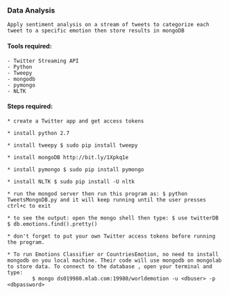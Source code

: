 ### Data Analysis
    Apply sentiment analysis on a stream of tweets to categorize each tweet to a specific emotion then store results in mongoDB

#### Tools required:
	- Twitter Streaming API
    - Python
    - Tweepy
    - mongodb
    - pymongo
    - NLTK

#### Steps required:
	* create a Twitter app and get access tokens
    
    * install python 2.7
    
    * install tweepy $ sudo pip install tweepy
    
    * install mongoDB http://bit.ly/1Xpkq1e
	
	* install pymongo $ sudo pip install pymongo

	* install NLTK $ sudo pip install -U nltk
	
	* run the mongod server then run this program as: $ python TweetsMongoDB.py and it will keep running until the user presses ctrl+c to exit
	
	* to see the output: open the mongo shell then type: $ use twitterDB  $ db.emotions.find().pretty()
    
    * don't forget to put your own Twitter access tokens before running the program.

    * To run Emotions Classifier or CountriesEmotion, no need to install mongodb on you local machine. Their code will use mongodb on mongolab to store data. To connect to the database , open your terminal and type:
            $ mongo ds019980.mlab.com:19980/worldemotion -u <dbuser> -p <dbpassword>